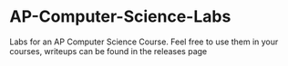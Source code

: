 # AP-Computer-Science-Labs
Labs for an AP Computer Science Course. Feel free to use them in your courses, writeups can be found in the releases page
